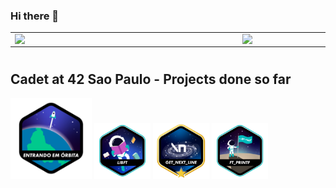 ### Hi there 👋

<table>
    <tr>
       <td><img width="350px" align="left" src="https://github-readme-stats.vercel.app/api/top-langs/?username=yuh-m&hide=html&layout=compact&theme=dracula" /></td>
      <td><img width="420px" align="left" src="https://github-readme-stats.vercel.app/api?username=yuh-m&theme=dracula"/></td>
    </tr>    
</table>

#
## Cadet at 42 Sao Paulo - Projects done so far
<div>
<a href="https://github.com/yuh-m/libft"><img src="./img/badges%2042/phase_onen.png" alt="lib" width="130"/></a>
<a href="https://github.com/yuh-m/42_libft"><img src="./img/badges%2042/libfte.png" alt="lib" width="90"/></a>
<a href="https://github.com/yuh-m/42_get_next_line"><img src="./img/badges%2042/get_next_linem.png" alt="lib" width="90"/></a>
<a href="https://github.com/yuh-m/42_printf"><img src="./img/badges%2042/ft_printfe.png" alt="lib" width="90"/></a>
</div>
